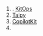 1. . [KitOps](https://dev.to/kitops/kitops-a-practical-approach-to-accelerating-aiml-development-to-production-2hoh)
2. [Taipy](https://github.com/Avaiga/taipy)
3. [CopilotKit](https://github.com/copilotkit/copilotkit)
4. 